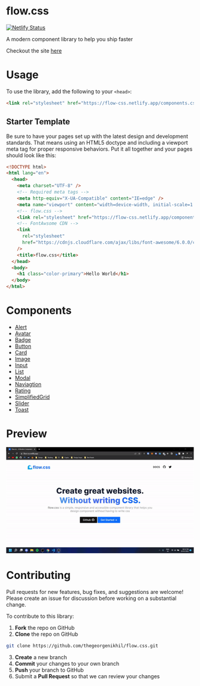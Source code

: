 # flow.css
[![Netlify Status](https://api.netlify.com/api/v1/badges/fb66d6de-f201-44df-8b68-71674bd8d314/deploy-status)](https://app.netlify.com/sites/flow-css/deploys)

A modern component library to help you ship faster

Checkout the site [here](https://flow-css.netlify.app/)

# Usage

To use the library, add the following to your `<head>`:

```html
<link rel="stylesheet" href="https://flow-css.netlify.app/components.css" />
```

## Starter Template

Be sure to have your pages set up with the latest design and development standards. That means using an HTML5 doctype and including a viewport meta tag for proper responsive behaviors. Put it all together and your pages should look like this:

```html
<!DOCTYPE html>
<html lang="en">
  <head>
    <meta charset="UTF-8" />
    <!-- Required meta tags -->
    <meta http-equiv="X-UA-Compatible" content="IE=edge" />
    <meta name="viewport" content="width=device-width, initial-scale=1.0" />
    <!-- flow.css -->
    <link rel="stylesheet" href="https://flow-css.netlify.app/components.css" />
    <!-- FontAwsome CDN -->
    <link
      rel="stylesheet"
      href="https://cdnjs.cloudflare.com/ajax/libs/font-awesome/6.0.0/css/all.min.css"
    />
    <title>flow.css</title>
  </head>
  <body>
    <h1 class="color-primary">Hello World</h1>
  </body>
</html>
```

# Components

- [Alert](https://flow-css.netlify.app/components/Alert/alert.html)
- [Avatar](https://flow-css.netlify.app/components/Avatar/avatar.html)
- [Badge](https://flow-css.netlify.app/components/Badge/badge.html)
- [Button](https://flow-css.netlify.app/components/Button/button.html)
- [Card](https://flow-css.netlify.app/components/Card/card.html)
- [Image](https://flow-css.netlify.app/components/Image/image.html)
- [Input](https://flow-css.netlify.app/components/Input/input.html)
- [List](https://flow-css.netlify.app/components/List/list.html)
- [Modal](https://flow-css.netlify.app/components/Modal/modal.html)
- [Naviagtion](https://flow-css.netlify.app/components/Navigation/navigation.html)
- [Rating](https://flow-css.netlify.app/components/Rating/rating.html)
- [SimplifiedGrid](https://flow-css.netlify.app/components/SimplifiedGrid/simplified-grid.html)
- [Slider](https://flow-css.netlify.app/components/Slider/slider.html)
- [Toast](https://flow-css.netlify.app/components/Toast/toast.html)


# Preview

![Preview Gif](./assets/preview-gif.gif)

# Contributing

Pull requests for new features, bug fixes, and suggestions are welcome! Please create an issue for discussion before working on a substantial change.

To contribute to this library:

1. **Fork** the repo on GitHub
2. **Clone** the repo on GitHub
```bash
git clone https://github.com/thegeorgenikhil/flow.css.git
```
3. **Create** a new branch
4. **Commit** your changes to your own branch
5. **Push** your branch to GitHub
6. Submit a **Pull Request** so that we can review your changes

